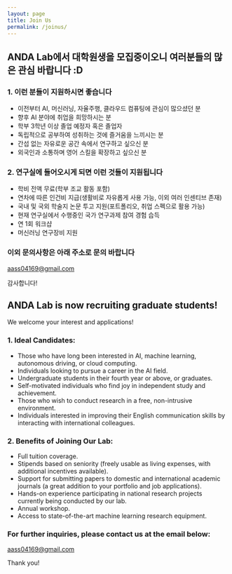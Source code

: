 ```yaml
---
layout: page
title: Join Us
permalink: /joinus/
---
```


<div class="recruitment-section korean">
  <h2 class="recruitment-heading">ANDA Lab에서 대학원생을 모집중이오니 여러분들의 많은 관심 바랍니다 :D</h2>

  <div class="recruitment-card">
    <h3>1. 이런 분들이 지원하시면 좋습니다</h3>
    <ul class="recruitment-list">
      <li>이전부터 AI, 머신러닝, 자율주행, 클라우드 컴퓨팅에 관심이 많으셨던 분</li>
      <li>향후 AI 분야에 취업을 희망하시는 분</li>
      <li>학부 3학년 이상 졸업 예정자 혹은 졸업자</li>
      <li>독립적으로 공부하여 성취하는 것에 즐거움을 느끼시는 분</li>
      <li>간섭 없는 자유로운 공간 속에서 연구하고 싶으신 분</li>
      <li>외국인과 소통하며 영어 스킬을 확장하고 싶으신 분</li>
    </ul>
  </div>

  <div class="recruitment-card">
    <h3>2. 연구실에 들어오시게 되면 이런 것들이 지원됩니다</h3>
    <ul class="recruitment-list">
      <li>학비 전액 무료(학부 조교 활동 포함)</li>
      <li>연차에 따른 인건비 지급(생활비로 자유롭게 사용 가능, 이외 여러 인센티브 존재)</li>
      <li>국내 및 국외 학술지 논문 투고 지원(포트폴리오, 취업 스펙으로 활용 가능)</li>
      <li>현재 연구실에서 수행중인 국가 연구과제 참여 경험 습득</li>
      <li>연 1회 워크샵</li>
      <li>머신러닝 연구장비 지원</li>
    </ul>
  </div>

  <div class="contact-info">
    <h3>이외 문의사항은 아래 주소로 문의 바랍니다</h3>
    <p><a href="mailto:aass04169@gmail.com">aass04169@gmail.com</a></p>
    <p class="thank-you">감사합니다!</p>
  </div>
</div>

<div class="section-divider"></div>

<div class="recruitment-section english">
  <h2 class="recruitment-heading">ANDA Lab is now recruiting graduate students!</h2>
  <p class="recruitment-intro">We welcome your interest and applications!</p>

  <div class="recruitment-card">
    <h3>1. Ideal Candidates:</h3>
    <ul class="recruitment-list">
      <li>Those who have long been interested in AI, machine learning, autonomous driving, or cloud computing.</li>
      <li>Individuals looking to pursue a career in the AI field.</li>
      <li>Undergraduate students in their fourth year or above, or graduates.</li>
      <li>Self-motivated individuals who find joy in independent study and achievement.</li>
      <li>Those who wish to conduct research in a free, non-intrusive environment.</li>
      <li>Individuals interested in improving their English communication skills by interacting with international colleagues.</li>
    </ul>
  </div>

  <div class="recruitment-card">
    <h3>2. Benefits of Joining Our Lab:</h3>
    <ul class="recruitment-list">
      <li>Full tuition coverage.</li>
      <li>Stipends based on seniority (freely usable as living expenses, with additional incentives available).</li>
      <li>Support for submitting papers to domestic and international academic journals (a great addition to your portfolio and job applications).</li>
      <li>Hands-on experience participating in national research projects currently being conducted by our lab.</li>
      <li>Annual workshop.</li>
      <li>Access to state-of-the-art machine learning research equipment.</li>
    </ul>
  </div>

  <div class="contact-info">
    <h3>For further inquiries, please contact us at the email below:</h3>
    <p><a href="mailto:aass04169@gmail.com">aass04169@gmail.com</a></p>
    <p class="thank-you">Thank you!</p>
  </div>
</div>
